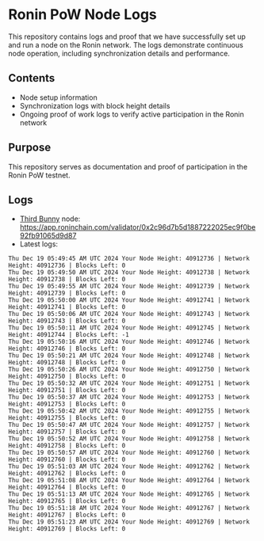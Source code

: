 # Ronin PoW Node Logs

This repository contains logs and proof that we have successfully set up and run a node on the Ronin network. The logs demonstrate continuous node operation, including synchronization details and performance.

## Contents

- Node setup information
- Synchronization logs with block height details
- Ongoing proof of work logs to verify active participation in the Ronin network

## Purpose

This repository serves as documentation and proof of participation in the Ronin PoW testnet.

## Logs

- [Third Bunny](https://thirdbunny.xyz/) node: https://app.roninchain.com/validator/0x2c96d7b5d1887222025ec9f0be92fb91065d9d87
- Latest logs:
```
Thu Dec 19 05:49:45 AM UTC 2024 Your Node Height: 40912736 | Network Height: 40912736 | Blocks Left: 0
Thu Dec 19 05:49:50 AM UTC 2024 Your Node Height: 40912738 | Network Height: 40912738 | Blocks Left: 0
Thu Dec 19 05:49:55 AM UTC 2024 Your Node Height: 40912739 | Network Height: 40912739 | Blocks Left: 0
Thu Dec 19 05:50:00 AM UTC 2024 Your Node Height: 40912741 | Network Height: 40912741 | Blocks Left: 0
Thu Dec 19 05:50:06 AM UTC 2024 Your Node Height: 40912743 | Network Height: 40912743 | Blocks Left: 0
Thu Dec 19 05:50:11 AM UTC 2024 Your Node Height: 40912745 | Network Height: 40912744 | Blocks Left: -1
Thu Dec 19 05:50:16 AM UTC 2024 Your Node Height: 40912746 | Network Height: 40912746 | Blocks Left: 0
Thu Dec 19 05:50:21 AM UTC 2024 Your Node Height: 40912748 | Network Height: 40912748 | Blocks Left: 0
Thu Dec 19 05:50:26 AM UTC 2024 Your Node Height: 40912750 | Network Height: 40912750 | Blocks Left: 0
Thu Dec 19 05:50:32 AM UTC 2024 Your Node Height: 40912751 | Network Height: 40912751 | Blocks Left: 0
Thu Dec 19 05:50:37 AM UTC 2024 Your Node Height: 40912753 | Network Height: 40912753 | Blocks Left: 0
Thu Dec 19 05:50:42 AM UTC 2024 Your Node Height: 40912755 | Network Height: 40912755 | Blocks Left: 0
Thu Dec 19 05:50:47 AM UTC 2024 Your Node Height: 40912757 | Network Height: 40912757 | Blocks Left: 0
Thu Dec 19 05:50:52 AM UTC 2024 Your Node Height: 40912758 | Network Height: 40912758 | Blocks Left: 0
Thu Dec 19 05:50:57 AM UTC 2024 Your Node Height: 40912760 | Network Height: 40912760 | Blocks Left: 0
Thu Dec 19 05:51:03 AM UTC 2024 Your Node Height: 40912762 | Network Height: 40912762 | Blocks Left: 0
Thu Dec 19 05:51:08 AM UTC 2024 Your Node Height: 40912764 | Network Height: 40912764 | Blocks Left: 0
Thu Dec 19 05:51:13 AM UTC 2024 Your Node Height: 40912765 | Network Height: 40912765 | Blocks Left: 0
Thu Dec 19 05:51:18 AM UTC 2024 Your Node Height: 40912767 | Network Height: 40912767 | Blocks Left: 0
Thu Dec 19 05:51:23 AM UTC 2024 Your Node Height: 40912769 | Network Height: 40912769 | Blocks Left: 0
```
